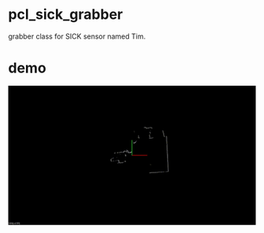 # pcl_sick_grabber
grabber class for SICK sensor named Tim.

# demo
<p align="center"><img src="tim_grabber_demo.gif"></p>
